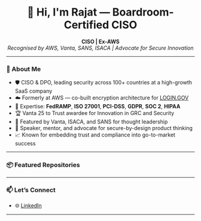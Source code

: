 <h1 align="center">👋 Hi, I'm Rajat — Boardroom-Certified CISO</h1>

<p align="center">
  <strong>CISO | Ex-AWS </strong><br/>
  <em>Recognised by AWS, Vanta, SANS, ISACA | Advocate for Secure Innovation</em>
</p>

---

### 🔐 About Me

- 🛡️ CISO & DPO, leading security across 100+ countries at a high-growth SaaS company
- ☁️ Formerly at AWS — co-built encryption architecture for [LOGIN.GOV](https://login.gov/)
- 📜 Expertise: **FedRAMP**, **ISO 27001**, **PCI-DSS**, **GDPR**, **SOC 2**, **HIPAA**
- 🏆 Vanta 25 to Trust awardee for Innovation in GRC and Security
- 💬 Featured by Vanta, ISACA, and SANS for thought leadership
- 🧠 Speaker, mentor, and advocate for secure-by-design product thinking
- 📈 Known for embedding trust and compliance into go-to-market success

---

### 📦 Featured Repositories

<!-- REPO_LIST_START -->
<!-- REPO_LIST_END -->

---

### 📫 Let’s Connect

- 🌐 [LinkedIn](https://www.linkedin.com/in/your-profile)


---
<!--
<p align="center">
  <img src="https://github-readme-stats.vercel.app/api?username=rajatrv-ciso&show_icons=true&theme=default" alt="Rajat's GitHub Stats" />
</p>
-->
